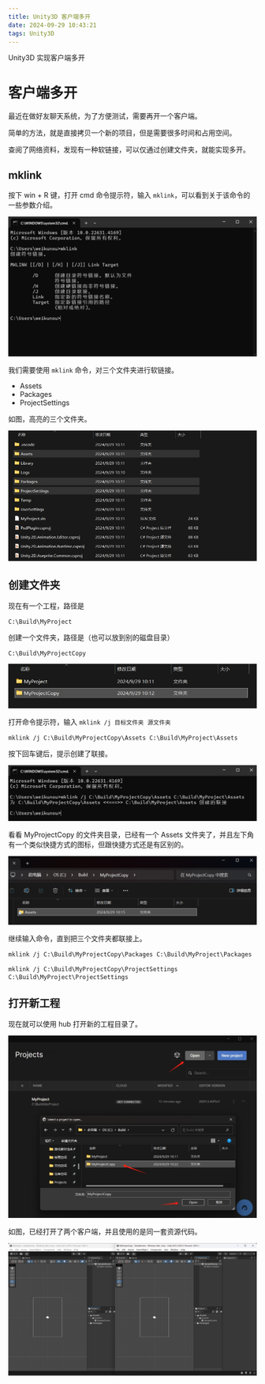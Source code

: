 ```yaml
---
title: Unity3D 客户端多开
date: 2024-09-29 10:43:21
tags: Unity3D
---
```


Unity3D 实现客户端多开

<!--more-->

# 客户端多开

最近在做好友聊天系统，为了方便测试，需要再开一个客户端。

简单的方法，就是直接拷贝一个新的项目，但是需要很多时间和占用空间。

查阅了网络资料，发现有一种软链接，可以仅通过创建文件夹，就能实现多开。

## mklink

按下 win + R 键，打开 cmd 命令提示符，输入 `mklink`，可以看到关于该命令的一些参数介绍。

![](../images/unity-client-open-more/命令提示符.png)

我们需要使用 `mklink` 命令，对三个文件夹进行软链接。

- Assets
- Packages
- ProjectSettings

如图，高亮的三个文件夹。

![](../images/unity-client-open-more/工程目录.png)

## 创建文件夹

现在有一个工程，路径是

```
C:\Build\MyProject
```

创建一个文件夹，路径是（也可以放到别的磁盘目录）

```
C:\Build\MyProjectCopy
```

![](../images/unity-client-open-more/创建文件夹.png)

打开命令提示符，输入 `mklink /j 目标文件夹 源文件夹`

```
mklink /j C:\Build\MyProjectCopy\Assets C:\Build\MyProject\Assets
```

按下回车键后，提示创建了联接。

![](../images/unity-client-open-more/创建软链接.png)

看看 MyProjectCopy 的文件夹目录，已经有一个 Assets 文件夹了，并且左下角有一个类似快捷方式的图标，但跟快捷方式还是有区别的。

![](../images/unity-client-open-more/新的文件夹.png)

继续输入命令，直到把三个文件夹都联接上。

```
mklink /j C:\Build\MyProjectCopy\Packages C:\Build\MyProject\Packages
```

```
mklink /j C:\Build\MyProjectCopy\ProjectSettings C:\Build\MyProject\ProjectSettings
```

## 打开新工程

现在就可以使用 hub 打开新的工程目录了。

![](../images/unity-client-open-more/打开新工程.png)

如图，已经打开了两个客户端，并且使用的是同一套资源代码。

![](../images/unity-client-open-more/客户端双开.png)
